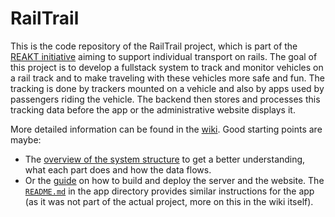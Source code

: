 # RailTrail
This is the code repository of the RailTrail project, which is part of the [REAKT initiative](https://www.schiene-m-l.de/) aiming to support individual transport on rails. The goal of this project is to develop a fullstack system to track and monitor vehicles on a rail track and to make traveling with these vehicles more safe and fun. The tracking is done by trackers mounted on a vehicle and also by apps used by passengers riding the vehicle. The backend then stores and processes this tracking data before the app or the administrative website displays it.

More detailed information can be found in the [wiki](https://github.com/kieler/RailTrail/wiki). Good starting points are maybe:
- The [overview of the system structure](https://github.com/kieler/RailTrail/wiki/System-structure-&-Tech-Stack) to get a better understanding, what each part does and how the data flows.
- Or the [guide](https://github.com/kieler/RailTrail/wiki/Deployment-of-server-&-website) on how to build and deploy the server and the website. The [`README.md`](https://github.com/kieler/RailTrail/tree/development/App/RailTrail#readme) in the app directory provides similar instructions for the app (as it was not part of the actual project, more on this in the wiki itself).
